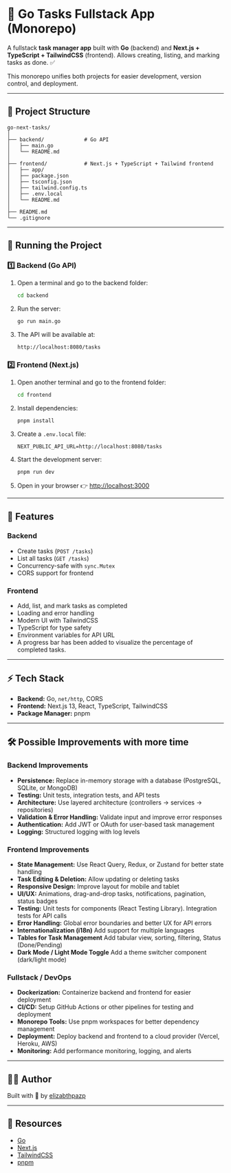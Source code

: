 # 📝 Go Tasks Fullstack App (Monorepo)

A fullstack **task manager app** built with **Go** (backend) and **Next.js + TypeScript + TailwindCSS** (frontend).
Allows creating, listing, and marking tasks as done. ✅

This monorepo unifies both projects for easier development, version control, and deployment.

---

## 📂 Project Structure

```
go-next-tasks/
│
├── backend/             # Go API
│   ├── main.go
│   └── README.md
│
├── frontend/            # Next.js + TypeScript + Tailwind frontend
│   ├── app/
│   ├── package.json
│   ├── tsconfig.json
│   ├── tailwind.config.ts
│   ├── .env.local
│   └── README.md
│
├── README.md            
└── .gitignore
```

---

## 🚀 Running the Project

### 1️⃣ Backend (Go API)

1. Open a terminal and go to the backend folder:

   ```bash
   cd backend
   ```
2. Run the server:

   ```bash
   go run main.go
   ```
3. The API will be available at:

   ```
   http://localhost:8080/tasks
   ```

### 2️⃣ Frontend (Next.js)

1. Open another terminal and go to the frontend folder:

   ```bash
   cd frontend
   ```
2. Install dependencies:

   ```bash
   pnpm install
   ```
3. Create a `.env.local` file:

   ```env
   NEXT_PUBLIC_API_URL=http://localhost:8080/tasks
   ```
4. Start the development server:

   ```bash
   pnpm run dev
   ```
5. Open in your browser 👉 [http://localhost:3000](http://localhost:3000)

---

## 📝 Features

### Backend

* Create tasks (`POST /tasks`)
* List all tasks (`GET /tasks`)
* Concurrency-safe with `sync.Mutex`
* CORS support for frontend

### Frontend

* Add, list, and mark tasks as completed
* Loading and error handling
* Modern UI with TailwindCSS
* TypeScript for type safety
* Environment variables for API URL
* A progress bar has been added to visualize the percentage of completed tasks.  
---

## ⚡ Tech Stack

* **Backend:** Go, `net/http`, CORS
* **Frontend:** Next.js 13, React, TypeScript, TailwindCSS
* **Package Manager:** pnpm

---

## 🛠 Possible Improvements with more time

### Backend Improvements

* **Persistence:** Replace in-memory storage with a database (PostgreSQL, SQLite, or MongoDB)
* **Testing:** Unit tests, integration tests, and API tests
* **Architecture:** Use layered architecture (controllers → services → repositories)
* **Validation & Error Handling:** Validate input and improve error responses
* **Authentication:** Add JWT or OAuth for user-based task management
* **Logging:** Structured logging with log levels

### Frontend Improvements

* **State Management:** Use React Query, Redux, or Zustand for better state handling
* **Task Editing & Deletion:** Allow updating or deleting tasks
* **Responsive Design:** Improve layout for mobile and tablet
* **UI/UX:** Animations, drag-and-drop tasks, notifications, pagination, status badges
* **Testing:** Unit tests for components (React Testing Library). Integration tests for API calls
* **Error Handling:** Global error boundaries and better UX for API errors
* **Internationalization (i18n)** Add support for multiple languages
* **Tables for Task Management** Add tabular view, sorting, filtering, Status (Done/Pending)
* **Dark Mode / Light Mode Toggle** Add a theme switcher component (dark/light mode)

### Fullstack / DevOps

* **Dockerization:** Containerize backend and frontend for easier deployment
* **CI/CD:** Setup GitHub Actions or other pipelines for testing and deployment
* **Monorepo Tools:** Use pnpm workspaces for better dependency management
* **Deployment:** Deploy backend and frontend to a cloud provider (Vercel, Heroku, AWS)
* **Monitoring:** Add performance monitoring, logging, and alerts

---

## 👩‍💻 Author

Built with 💜 by [elizabthpazp](https://github.com/elizabthpazp)

---

## 🔗 Resources

* [Go](https://go.dev/)
* [Next.js](https://nextjs.org/)
* [TailwindCSS](https://tailwindcss.com/)
* [pnpm](https://pnpm.io/)
